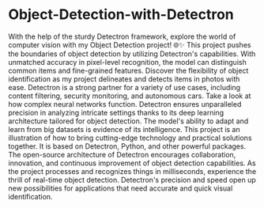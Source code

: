 # Object-Detection-with-Detectron
With the help of the sturdy Detectron framework, explore the world of computer vision with my Object Detection project! 🌐✨
This project pushes the boundaries of object detection by utilizing Detectron's capabilities. With unmatched accuracy in pixel-level recognition, the model can distinguish common items and fine-grained features.
Discover the flexibility of object identification as my project delineates and detects items in photos with ease. Detectron is a strong partner for a variety of use cases, including content filtering, security monitoring, and autonomous cars.
Take a look at how complex neural networks function. Detectron ensures unparalleled precision in analyzing intricate settings thanks to its deep learning architecture tailored for object detection. The model's ability to adapt and learn from big datasets is evidence of its intelligence.
This project is an illustration of how to bring cutting-edge technology and practical solutions together. It is based on Detectron, Python, and other powerful packages. The open-source architecture of Detectron encourages collaboration, innovation, and continuous improvement of object detection capabilities.
As the project processes and recognizes things in milliseconds, experience the thrill of real-time object detection. Detectron's precision and speed open up new possibilities for applications that need accurate and quick visual identification.
